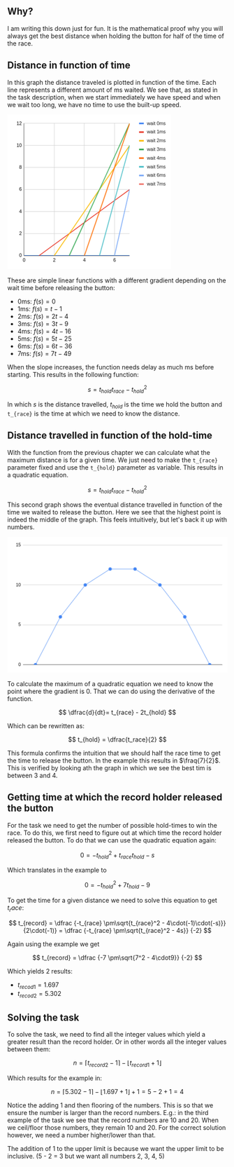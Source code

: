 ## Why?

I am writing this down just for fun. It is the mathematical proof why you
will always get the best distance when holding the button for half of the
time of the race.

## Distance in function of time

In this graph the distance traveled is plotted in function of the time.
Each line represents a different amount of ms waited. We see that, as stated
in the task description, when we start immediately we have speed and when we
wait too long, we have no time to use the built-up speed.

![time-distance.png](maths_pictures/time-distance.png)

These are simple linear functions with a different gradient depending on the
wait time before releasing the button:

- 0ms: $`f(s) = 0`$
- 1ms: $`f(s) = t - 1`$
- 2ms: $`f(s) = 2t - 4`$
- 3ms: $`f(s) = 3t - 9`$
- 4ms: $`f(s) = 4t - 16`$
- 5ms: $`f(s) = 5t - 25`$
- 6ms: $`f(s) = 6t - 36`$
- 7ms: $`f(s) = 7t - 49`$

When the slope increases, the function needs delay as much ms before starting.
This results in the following function:

$$
s = t_{hold}t_{race} - t_{hold}^2
$$

In which $`s`$ is the distance travelled, $`t_{hold}`$ is the time we hold
the button and `t_{race}` is the time at which we need to know the distance.

## Distance travelled in function of the hold-time

With the function from the previous chapter we can calculate what the maximum
distance is for a given time. We just need to make the `t_{race}` parameter
fixed and use the `t_{hold}` parameter as variable. This results in a quadratic
equation.

$$
s = t_{hold}t_{race} - t_{hold}^2
$$

This second graph shows the eventual distance travelled in function of the time
we waited to release the button. Here we see that the highest point is indeed
the middle of the graph. This feels intuitively, but let's back it up with
numbers.

![waittime-distance.png](maths_pictures/waittime-distance.png)

To calculate the maximum of a quadratic equation we need to know the point where
the gradient is 0. That we can do using the derivative of the function.

$$
\dfrac{d}{dt}= t_{race} - 2t_{hold}
$$

Which can be rewritten as:

$$
t_{hold} = \dfrac{t_race}{2}
$$

This formula confirms the intuition that we should half the race time to get the
time to release the button. In the example this results in $`\fraq{7}{2}`$.
This is verified by looking ath the graph in which we see the best tim is
between 3 and 4.

## Getting time at which the record holder released the button

For the task we need to get the number of possible hold-times to win the race.
To do this, we first need to figure out at which time the record holder
released the button. To do that we can use the quadratic equation again:

$$
0 = - t_{hold}^2 + t_{race}t_{hold} - s
$$

Which translates in the example to

$$
0 = - t_{hold}^2 + 7t_{hold} -9
$$

To get the time for a given distance we need to solve this equation to get
$`t_race`$:

$$
t_{record} = \dfrac 
{-t_{race} \pm\sqrt{t_{race}^2 - 4\cdot(-1)\cdot(-s)}}
{2\cdot(-1)}
 = \dfrac 
{-t_{race} \pm\sqrt{t_{race}^2 - 4s}} 
{-2}
$$

Again using the example we get

$$
t_{record} = \dfrac {-7 \pm\sqrt{7^2 - 4\cdot9}} {-2}
$$

Which yields 2 results:

- $`t_{recod1} = 1.697`$
- $`t_{recod2} = 5.302`$

## Solving the task

To solve the task, we need to find all the integer values which yield a 
greater result than the record holder. Or in other words all the integer values
between them:

$$
n = \lceil t_{record2} - 1 \rceil - \lfloor t_{record1} + 1 \rfloor
$$

Which results for the example in:

$$
n = \lceil 5.302 - 1 \rceil - \lfloor 1.697 + 1 \rfloor + 1
= 5 - 2 + 1
= 4
$$

Notice the adding 1 and then flooring of the numbers. This is so that we 
ensure the number is larger than the record numbers. E.g.: in the third 
example of the task we see that the record numbers are 10 and 20. When we 
ceil/floor those numbers, they remain 10 and 20. For the correct solution 
however, we need a number higher/lower than that.

The addition of 1 to the upper limit is because we want the upper limit to be 
inclusive. (5 - 2 = 3 but we want all numbers 2, 3, 4, 5)